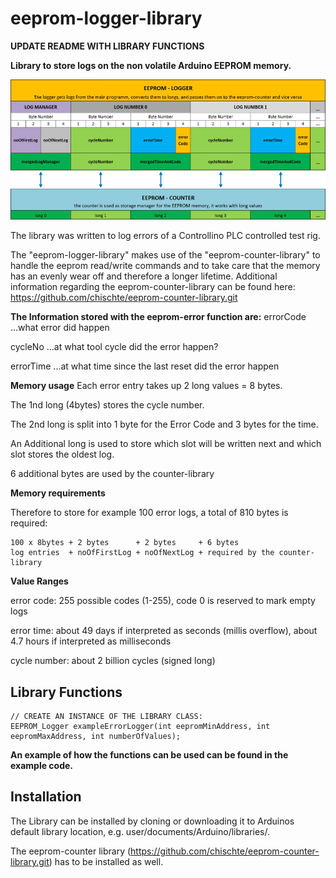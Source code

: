 # eeprom-logger-library 

**UPDATE README WITH LIBRARY FUNCTIONS**

**Library to store logs on the non volatile Arduino EEPROM memory.**

![alt text](documents/GraphicalOverview.jpg)

The library was written to log errors of a Controllino PLC controlled test rig.

The "eeprom-logger-library" makes use of the "eeprom-counter-library" to handle the eeprom read/write commands and to take care that the memory has an evenly wear off and therefore a longer lifetime.
Additional information regarding the eeprom-counter-library can be found here:
https://github.com/chischte/eeprom-counter-library.git

**The Information stored with the eeprom-error function are:** 
errorCode  ...what error did happen
 
cycleNo    ...at what tool cycle did the error happen? 

errorTime  ...at what time since the last reset did the error happen 
 
**Memory usage** 
Each error entry takes up 2 long values = 8 bytes. 
 
The 1nd long (4bytes) stores the cycle number. 

The 2nd long is split into 1 byte for the Error Code and 3 bytes for the time.

An Additional long is used to store which slot will be written next and which slot stores the oldest log. 

6 additional bytes are used by the counter-library

**Memory requirements**

Therefore to store for example 100 error logs, a total of 810 bytes is required: 

	100 x 8bytes + 2 bytes      + 2 bytes     + 6 bytes 
	log entries  + noOfFirstLog + noOfNextLog + required by the counter-library
	
**Value Ranges** 

error code:   255 possible codes (1-255), code 0 is reserved to mark empty logs

error time:   about 49 days if interpreted as seconds (millis overflow), about 4.7 hours if interpreted as milliseconds 

cycle number: about 2 billion cycles (signed long) 
 

Library Functions
-----------------

	// CREATE AN INSTANCE OF THE LIBRARY CLASS:
	EEPROM_Logger exampleErrorLogger(int eepromMinAddress, int eepromMaxAddress, int numberOfValues); 

 **An example of how the functions can be used can be found in the example code.**	
  

Installation
------------
The Library can be installed by cloning or downloading it to Arduinos default library location, e.g. user/documents/Arduino/libraries/.

The eeprom-counter library (https://github.com/chischte/eeprom-counter-library.git) has to be installed as well.

